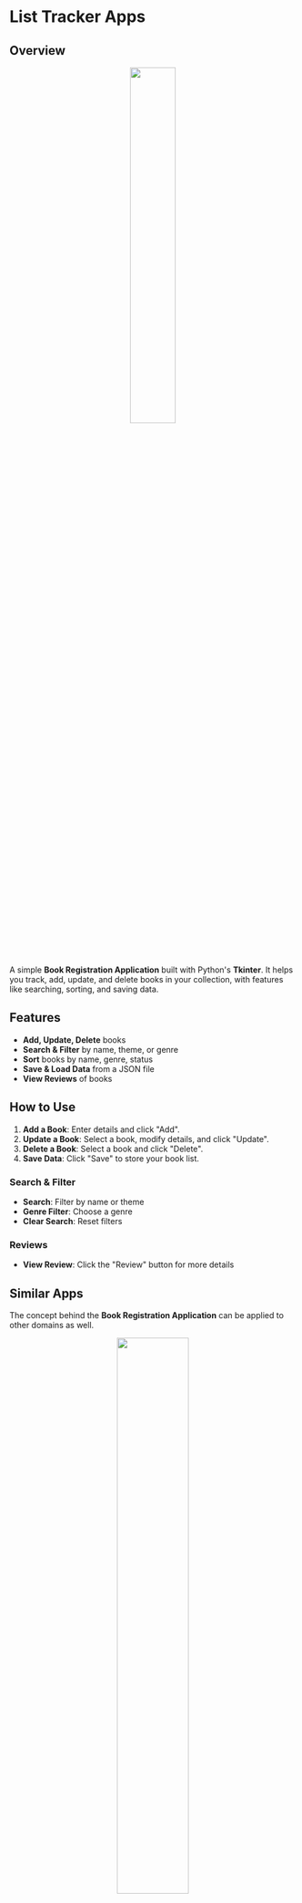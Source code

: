 # List Tracker Apps

## Overview

<p align="center">
<img width="40%" length="40%" align="center" src="https://github.com/user-attachments/assets/418f116a-d047-4e65-938e-c3a26f9153e4">
</p>

A simple **Book Registration Application** built with Python's **Tkinter**. It helps you track, add, update, and delete books in your collection, with features like searching, sorting, and saving data. 

## Features

- **Add, Update, Delete** books 
- **Search & Filter** by name, theme, or genre 
- **Sort** books by name, genre, status 
- **Save & Load Data** from a JSON file 
- **View Reviews** of books 

## How to Use

1. **Add a Book**: Enter details and click "Add".
2. **Update a Book**: Select a book, modify details, and click "Update".
3. **Delete a Book**: Select a book and click "Delete".
4. **Save Data**: Click "Save" to store your book list.

### Search & Filter
- **Search**: Filter by name or theme 
- **Genre Filter**: Choose a genre 
- **Clear Search**: Reset filters 

### Reviews
- **View Review**: Click the "Review" button for more details 

## Similar Apps
The concept behind the **Book Registration Application** can be applied to other domains as well. 

<p align="center">
<img width="50%" length="50%" align="center" src="https://github.com/user-attachments/assets/679246a2-c3dd-44af-acaf-5a8f7d8bdf43">
</p>

For example:
- **Game Registration Application**: Similar functionality can be used to track your gaming collection, including details like game name, genre, completion status, and rating.
- **Music Registration Application**: A similar application can track your music library, allowing you to store album names, artists, genres, listening status, and ratings.

